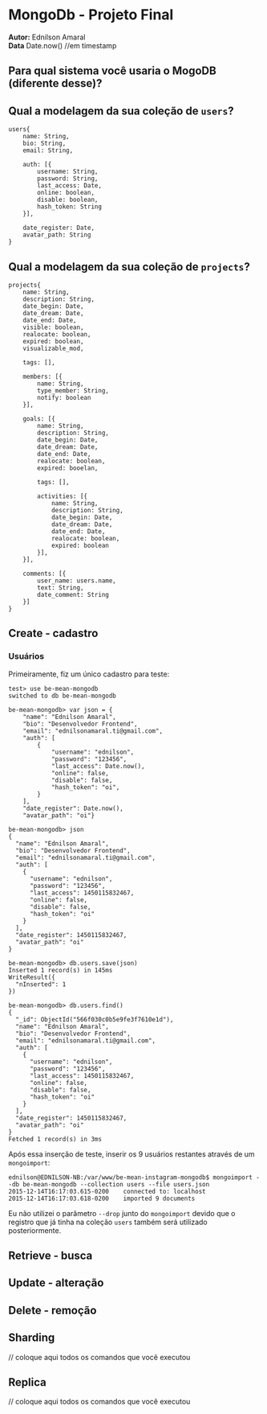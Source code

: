 # MongoDb - Projeto Final  
**Autor:** Ednilson Amaral  
**Data** Date.now() //em timestamp


## Para qual sistema você usaria o MogoDB (diferente desse)?


## Qual a modelagem da sua coleção de `users`?  

```  
users{  
	name: String,  
	bio: String,  
	email: String,  

	auth: [{  
		username: String,  
		password: String,  
		last_access: Date,  
		online: boolean,  
		disable: boolean,  
		hash_token: String  
	}],  

	date_register: Date,  
	avatar_path: String  
}  
```


## Qual a modelagem da sua coleção de `projects`?  

```  
projects{  
	name: String,  
	description: String,  
	date_begin: Date,  
	date_dream: Date,  
	date_end: Date,  
	visible: boolean,  
	realocate: boolean,  
	expired: boolean,  
	visualizable_mod,  

	tags: [],  

	members: [{  
		name: String,  
		type_member: String,  
		notify: boolean  
	}],  

	goals: [{  
		name: String,  
		description: String,  
		date_begin: Date,  
		date_dream: Date,  
		date_end: Date,  
		realocate: boolean,  
		expired: booelan,  

		tags: [],  

		activities: [{  
			name: String,  
			description: String,  
			date_begin: Date,  
			date_dream: Date,  
			date_end: Date,  
			realocate: boolean,  
			expired: boolean  
		}],  
	}],  

	comments: [{  
		user_name: users.name,  
		text: String,  
		date_comment: String  
	}]  
}  
```


## Create - cadastro  

### Usuários  

Primeiramente, fiz um único cadastro para teste:  

```  
test> use be-mean-mongodb
switched to db be-mean-mongodb

be-mean-mongodb> var json = {  
	"name": "Ednilson Amaral",  
	"bio": "Desenvolvedor Frontend",  
	"email": "ednilsonamaral.ti@gmail.com",  
	"auth": [  
		{  
			"username": "ednilson",  
			"password": "123456",  
			"last_access": Date.now(),  
			"online": false,  
			"disable": false,  
			"hash_token": "oi",  
		}  
	],    
	"date_register": Date.now(),  
	"avatar_path": "oi"}  

be-mean-mongodb> json  
{  
  "name": "Ednilson Amaral",  
  "bio": "Desenvolvedor Frontend",  
  "email": "ednilsonamaral.ti@gmail.com",  
  "auth": [  
    {  
      "username": "ednilson",  
      "password": "123456",  
      "last_access": 1450115832467,  
      "online": false,  
      "disable": false,  
      "hash_token": "oi"  
    }  
  ],  
  "date_register": 1450115832467,  
  "avatar_path": "oi"  
}  

be-mean-mongodb> db.users.save(json)  
Inserted 1 record(s) in 145ms  
WriteResult({  
  "nInserted": 1  
})  

be-mean-mongodb> db.users.find()  
{  
  "_id": ObjectId("566f030c0b5e9fe3f7610e1d"),  
  "name": "Ednilson Amaral",  
  "bio": "Desenvolvedor Frontend",  
  "email": "ednilsonamaral.ti@gmail.com",  
  "auth": [  
    {  
      "username": "ednilson",  
      "password": "123456",  
      "last_access": 1450115832467,  
      "online": false,  
      "disable": false,  
      "hash_token": "oi"  
    }  
  ],  
  "date_register": 1450115832467,  
  "avatar_path": "oi"  
}  
Fetched 1 record(s) in 3ms  
```  

Após essa inserção de teste, inserir os 9 usuários restantes através de um `mongoimport`:  

```  
ednilson@EDNILSON-NB:/var/www/be-mean-instagram-mongodb$ mongoimport --db be-mean-mongodb --collection users --file users.json  
2015-12-14T16:17:03.615-0200	connected to: localhost  
2015-12-14T16:17:03.618-0200	imported 9 documents  
```  

Eu não utilizei o parâmetro `--drop` junto do `mongoimport` devido que o registro que já tinha na coleção `users` também será utilizado posteriormente.


## Retrieve - busca


## Update - alteração


## Delete - remoção


## Sharding
// coloque aqui todos os comandos que você executou


## Replica
// coloque aqui todos os comandos que você executou